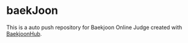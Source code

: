 # baekJoon
This is a auto push repository for Baekjoon Online Judge created with [BaekjoonHub](https://github.com/BaekjoonHub/BaekjoonHub).
